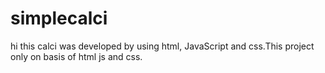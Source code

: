 # simplecalci
hi this calci was developed by using html, JavaScript and css.This project only on basis of html js and css.